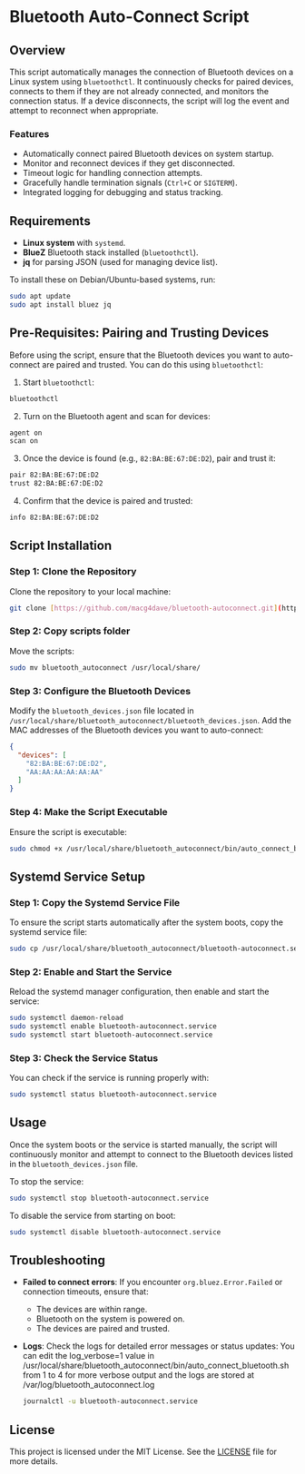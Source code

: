 
# Bluetooth Auto-Connect Script

## Overview

This script automatically manages the connection of Bluetooth devices on a Linux system using `bluetoothctl`. It continuously checks for paired devices, connects to them if they are not already connected, and monitors the connection status. If a device disconnects, the script will log the event and attempt to reconnect when appropriate.

### Features
- Automatically connect paired Bluetooth devices on system startup.
- Monitor and reconnect devices if they get disconnected.
- Timeout logic for handling connection attempts.
- Gracefully handle termination signals (`Ctrl+C` or `SIGTERM`).
- Integrated logging for debugging and status tracking.

## Requirements

- **Linux system** with `systemd`.
- **BlueZ** Bluetooth stack installed (`bluetoothctl`).
- **jq** for parsing JSON (used for managing device list).
  
To install these on Debian/Ubuntu-based systems, run:

```bash
sudo apt update
sudo apt install bluez jq
```

## Pre-Requisites: Pairing and Trusting Devices
Before using the script, ensure that the Bluetooth devices you want to auto-connect are paired and trusted. You can do this using `bluetoothctl`:

1. Start `bluetoothctl`:

```bash
bluetoothctl
```

2. Turn on the Bluetooth agent and scan for devices:

```bash
agent on
scan on
```

3. Once the device is found (e.g., `82:BA:BE:67:DE:D2`), pair and trust it:

```bash
pair 82:BA:BE:67:DE:D2
trust 82:BA:BE:67:DE:D2
```

4. Confirm that the device is paired and trusted:

```bash
info 82:BA:BE:67:DE:D2
```

## Script Installation

### Step 1: Clone the Repository
Clone the repository to your local machine:

```bash
git clone [https://github.com/macg4dave/bluetooth-autoconnect.git](https://github.com/macg4dave/bluetooth_autoconnect.git)
```

### Step 2: Copy scripts folder
Move the scripts:

```bash
sudo mv bluetooth_autoconnect /usr/local/share/
```


### Step 3: Configure the Bluetooth Devices
Modify the `bluetooth_devices.json` file located in `/usr/local/share/bluetooth_autoconnect/bluetooth_devices.json`. Add the MAC addresses of the Bluetooth devices you want to auto-connect:

```json
{
  "devices": [
    "82:BA:BE:67:DE:D2",
    "AA:AA:AA:AA:AA:AA"
  ]
}
```

### Step 4: Make the Script Executable
Ensure the script is executable:

```bash
sudo chmod +x /usr/local/share/bluetooth_autoconnect/bin/auto_connect_bluetooth.sh
```

## Systemd Service Setup

### Step 1: Copy the Systemd Service File
To ensure the script starts automatically after the system boots, copy the systemd service file:

```bash
sudo cp /usr/local/share/bluetooth_autoconnect/bluetooth-autoconnect.service /etc/systemd/system/
```

### Step 2: Enable and Start the Service
Reload the systemd manager configuration, then enable and start the service:

```bash
sudo systemctl daemon-reload
sudo systemctl enable bluetooth-autoconnect.service
sudo systemctl start bluetooth-autoconnect.service
```

### Step 3: Check the Service Status
You can check if the service is running properly with:

```bash
sudo systemctl status bluetooth-autoconnect.service
```

## Usage

Once the system boots or the service is started manually, the script will continuously monitor and attempt to connect to the Bluetooth devices listed in the `bluetooth_devices.json` file.

To stop the service:

```bash
sudo systemctl stop bluetooth-autoconnect.service
```

To disable the service from starting on boot:

```bash
sudo systemctl disable bluetooth-autoconnect.service
```

## Troubleshooting

- **Failed to connect errors**: If you encounter `org.bluez.Error.Failed` or connection timeouts, ensure that:
  - The devices are within range.
  - Bluetooth on the system is powered on.
  - The devices are paired and trusted.
  
- **Logs**: Check the logs for detailed error messages or status updates:
You can edit the log_verbose=1 value in /usr/local/share/bluetooth_autoconnect/bin/auto_connect_bluetooth.sh
from 1 to 4 for more verbose output
and the logs are stored at /var/log/bluetooth_autoconnect.log
  
  ```bash
  journalctl -u bluetooth-autoconnect.service
  ```

## License

This project is licensed under the MIT License. See the [LICENSE](LICENSE) file for more details.
